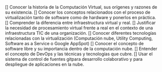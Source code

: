 [] Conocer la historia de la Computación Virtual, sus orígenes y razones de su existencia.
[] Conocer los conceptos relacionados con el proceso de virtualización tanto de software como de hardware y ponerlos en práctica.
[] Comprender la diferencia entre infraestructura virtual y real.
[] Justificar la necesidad de procesamiento virtual frente a real en el contexto de una infraestructura TIC de una organización.
[] Conocer diferentes tecnologías relacionadas con la virtualización (Computación nube, Utility Computing, Software as a Service o Google AppSpot)
[] Conocer el concepto de software libre y su importancia dentro de la computación nube.
[] Entender el concepto de DevOps y las técnicas y tecnologías que cubre.
[] Usar el sistema de control de fuentes gitpara desarrollo colaborativo y para despliegue de aplicaciones en la nube.
